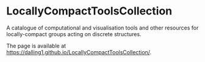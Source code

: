 # LocallyCompactToolsCollection
A catalogue of computational and visualisation tools and other resources for locally-compact groups acting on discrete structures.

The page is available at https://dalling1.github.io/LocallyCompactToolsCollection/.
